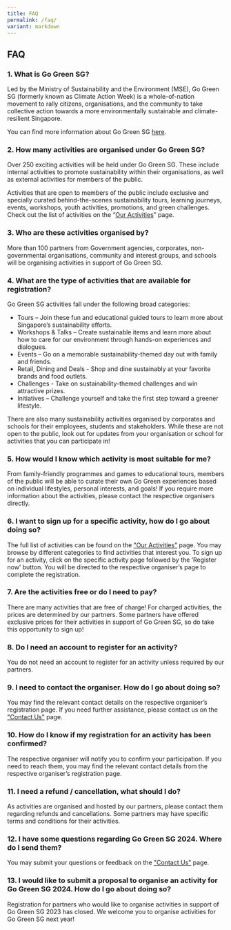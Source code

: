 ```yaml
---
title: FAQ
permalink: /faq/
variant: markdown
---
```

## **FAQ**

### 1. What is Go Green SG?
Led by the Ministry of Sustainability and the Environment (MSE), Go Green SG (formerly known as
Climate Action Week) is a whole-of-nation movement to rally citizens, organisations, and the community
to take collective action towards a more environmentally sustainable and climate-resilient Singapore.

You can find more information about Go Green SG [here](/about/our-story/).

### 2. How many activities are organised under Go Green SG?
Over 250 exciting activities will be held under Go Green SG. These include internal activities to
promote sustainability within their organisations, as well as external activities for members of the
public. 

Activities that are open to members of the public include exclusive and specially curated behind-the-scenes sustainability tours, learning journeys, events, workshops, youth activities, promotions, and
green challenges. Check out the list of activities on the “[Our Activities](https://www.gogreen.gov.sg/programmes/)” page.

### 3. Who are these activities organised by?
More than 100 partners from Government agencies, corporates, non-governmental
organisations, community and interest groups, and schools will be organising activities in
support of Go Green SG.

### 4. What are the type of activities that are available for registration?
Go Green SG activities fall under the following broad categories:
- Tours – Join these fun and educational guided tours to learn more about Singapore’s
sustainability efforts.
- Workshops &amp; Talks – Create sustainable items and learn more about how to care for our environment
through hands-on experiences and dialogues.
- Events – Go on a memorable sustainability-themed day out with family and friends.
- Retail, Dining and Deals - Shop and dine sustainably at your favorite brands and food outlets.
- Challenges - Take on sustainability-themed challenges and win attractive prizes.
- Initiatives – Challenge yourself and take the first step toward a greener lifestyle.<br>

There are also many sustainability activities organised by corporates and schools for their employees,
students and stakeholders. While these are not open to the public, look out for updates from your
organisation or school for activities that you can participate in!

### 5. How would I know which activity is most suitable for me?
From family-friendly programmes and games to educational tours, members of the public will be able to
curate their own Go Green experiences based on individual lifestyles, personal interests, and goals! If
you require more information about the activities, please contact the respective organisers directly.

### 6. I want to sign up for a specific activity, how do I go about doing so?
The full list of activities can be found on the ["Our Activities"](https://www.gogreen.gov.sg/programmes/) page. You may browse by different
categories to find
activities that interest you. To sign up for an activity, click on the specific activity page followed by the
‘Register now’ button. You will be directed to the respective organiser’s page to complete the
registration.

### 7. Are the activities free or do I need to pay?
There are many
activities that are free of charge! For charged activities, the prices are determined by our partners. Some partners have offered exclusive prices for
their activities in support of Go Green SG, so do take this opportunity to sign up! 

### 8. Do I need an account to register for an activity?
You do not need an account to register for an activity unless required by our partners.

### 9. I need to contact the organiser. How do I go about doing so?
You may find the relevant contact details on the respective organiser’s registration page. If you need
further assistance, please contact us on the ["Contact Us"](https://www.gogreen.gov.sg/contact/) page. 

### 10. How do I know if my registration for an activity has been confirmed? 
The respective organiser will notify you to confirm your participation. If you need to reach them, you
may find the relevant contact details from the respective organiser’s registration page.

### 11. I need a refund / cancellation, what should I do?
As activities are organised and hosted by our partners, please contact them regarding refunds and
cancellations. Some partners may have specific terms and conditions for their activities.

### 12. I have some questions regarding Go Green SG 2024. Where do I send them?
You may submit your questions or feedback on the ["Contact Us"](https://www.gogreen.gov.sg/contact/) page.

### 13. I would like to submit a proposal to organise an activity for Go Green SG 2024. How do I go about doing so?
Registration for partners who would like to organise activities in support of Go Green SG 2023 has closed. We welcome you to organise activities for Go Green SG next year!